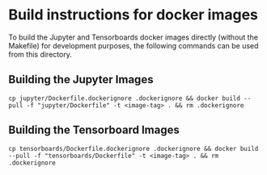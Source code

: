 # Build instructions for docker images
To build the Jupyter and Tensorboards docker images directly (without the Makefile) for development purposes, the following commands can be used from this directory.

## Building the Jupyter Images
`cp jupyter/Dockerfile.dockerignore .dockerignore && docker build --pull -f "jupyter/Dockerfile" -t <image-tag> . && rm .dockerignore`

## Building the Tensorboard Images
`cp tensorboards/Dockerfile.dockerignore .dockerignore && docker build --pull -f "tensorboards/Dockerfile" -t <image-tag> . && rm .dockerignore`

